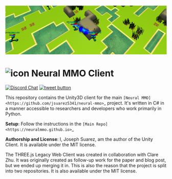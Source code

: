 ![env](resource/v1-5_splash.png)

# ![icon](resource/icon_pixel.png) Neural MMO Client

[![Discord Chat](https://img.shields.io/discord/657211973435392011.svg)](https://discord.gg/BkMmFUC)
<a href="https://twitter.com/jsuarez5341?ref_src=twsrc%5Etfw" target="_blank">
  <img src="http://jpillora.com/github-twitter-button/img/tweet.png"
       alt="tweet button" title="Follow"></img>
</a>

This repository contains the Unity3D client for the main `[Neural MMO] <https://github.com/jsuarez5341/neural-mmo>`_ project. It's written in C# in a manner accessible to researchers and developers who work primarily in Python.


**Setup**: Follow the instructions in the `[Main Repo] <https://neuralmmo.github.io>`_


**Authorship and License**: I, Joseph Suarez, am the author of the Unity Client. It is available under the MIT license.

The THREE.js Legacy Web Client was created in collaboration with Clare Zhu. It was originally created as follow-up work for the paper and blog post, but we ended up merging it in. This is also the reason that the project is split into two repositories. It is also available under the MIT license.

